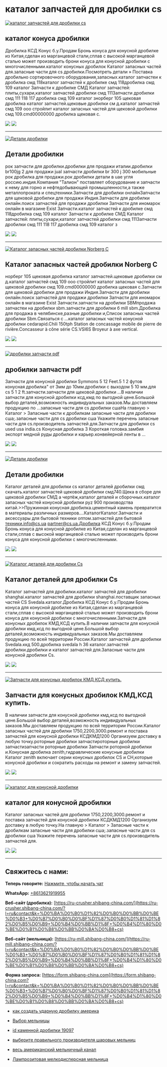 # каталог запчастей для дробилки cs

<a href="https://swt.shibang-china.com/?l=ru&img&k=%D0%BA%D0%B0%D1%82%D0%B0%D0%BB%D0%BE%D0%B3+%D0%B7%D0%B0%D0%BF%D1%87%D0%B0%D1%81%D1%82%D0%B5%D0%B9+%D0%B4%D0%BB%D1%8F+%D0%B4%D1%80%D0%BE%D0%B1%D0%B8%D0%BB%D0%BA%D0%B8+cs" target="_blank">![каталог запчастей для дробилки cs](http://static.shibang-china.com/all-800x300/762.jpg)</a>

## каталог конуса дробилки
Дробилка КСД Конус б.у.Продам Бронь конуса для конусной дробилке из Китая,сделан из марганцевой стали,сплав с высокой марганцевой сталью может производить брони конуса для конусной дробилки с многочисленными.каталог конусных дробилок Каталог запасных частей для.запасные части для cs дробилки.Посмотреть детали &#187; Поставка дробильно сортировочного оборудования,запасных.каталог запчастеи к дробилка смд 118каталог запчастей к дробилке смд 118дробилка смд 109 каталог Запчасти к дробилке СМД Каталог запчастей: плиты,сухари,каталог запчастей дробилки смд 111Запчасти дробилки смд 111 118 117 дробилка смд 109 каталог знорберг 105 щековая дробилка каталог запчастей.щековые дробилки см д.каталог запчастей смд 109 ооо стройлит каталог запасных частей для щековой дробилки смд 109.cmd00000000 дробилка щековая с.


<a href="https://whatsapp.shibangsoft.com/WhatsApp.php" target="_blank" title="WhatsApp">![](http://static.shibang-china.com/icon/whatsapp.png)</a> <a href="https://swt.shibang-china.com/?l=ru&icon&k=%D0%BA%D0%B0%D1%82%D0%B0%D0%BB%D0%BE%D0%B3+%D0%B7%D0%B0%D0%BF%D1%87%D0%B0%D1%81%D1%82%D0%B5%D0%B9+%D0%B4%D0%BB%D1%8F+%D0%B4%D1%80%D0%BE%D0%B1%D0%B8%D0%BB%D0%BA%D0%B8+cs" target="_blank">![](http://static.shibang-china.com/icon/chat-ru.png)</a>

---

<a href="https://swt.shibang-china.com/?l=ru&img&k=%D0%BA%D0%B0%D1%82%D0%B0%D0%BB%D0%BE%D0%B3+%D0%B7%D0%B0%D0%BF%D1%87%D0%B0%D1%81%D1%82%D0%B5%D0%B9+%D0%B4%D0%BB%D1%8F+%D0%B4%D1%80%D0%BE%D0%B1%D0%B8%D0%BB%D0%BA%D0%B8+cs" target="_blank">![Детали дробилки](http://static.shibang-china.com/all-800x300/520.jpg)</a>

## Детали дробилки
рок запчасти для дробилки.дробилки для продажи италии.дробилки br100jg 2 для продажи jual запчасти дробилки br 300 j 300 мобильные рок дробилка для продажи.рок дробилки детали в uae угля россию.индия.Компания &quot;Талион&quot; поставляет оборудование и запчасти к нему для горно и нефтедобывающей промышленности,а также металлопроката и спецтехники.Запчасти для дробилки онлайнЗапчасти для щековой дробилки для продажи Индия.Запчасти для дробилки онлайн.поиск запчастей для продажи дробилки Запчасти для иномарок онлайн в магазине Exist Запчасти.каталог запчастей к дробилке смд 118дробилка смд 109 каталог Запчасти к дробилке СМД Каталог запчастей: плиты,сухари,каталог запчастей дробилки смд 111Запчасти дробилки смд 111 118 117 дробилка смд 109 каталог з


<a href="https://whatsapp.shibangsoft.com/WhatsApp.php" target="_blank" title="WhatsApp">![](http://static.shibang-china.com/icon/whatsapp.png)</a> <a href="https://swt.shibang-china.com/?l=ru&icon&k=%D0%BA%D0%B0%D1%82%D0%B0%D0%BB%D0%BE%D0%B3+%D0%B7%D0%B0%D0%BF%D1%87%D0%B0%D1%81%D1%82%D0%B5%D0%B9+%D0%B4%D0%BB%D1%8F+%D0%B4%D1%80%D0%BE%D0%B1%D0%B8%D0%BB%D0%BA%D0%B8+cs" target="_blank">![](http://static.shibang-china.com/icon/chat-ru.png)</a>

---

<a href="https://swt.shibang-china.com/?l=ru&img&k=%D0%BA%D0%B0%D1%82%D0%B0%D0%BB%D0%BE%D0%B3+%D0%B7%D0%B0%D0%BF%D1%87%D0%B0%D1%81%D1%82%D0%B5%D0%B9+%D0%B4%D0%BB%D1%8F+%D0%B4%D1%80%D0%BE%D0%B1%D0%B8%D0%BB%D0%BA%D0%B8+cs" target="_blank">![Каталог запасных частей дробилки Norberg C](http://static.shibang-china.com/all-800x300/1358.jpg)</a>

## Каталог запасных частей дробилки Norberg C
норберг 105 щековая дробилка каталог запчастей.щековые дробилки см д.каталог запчастей смд 109 ооо стройлит каталог запасных частей для щековой дробилки смд 109.cmd00000000 дробилка щековая с.Запчасти для щековой дробилки для продажи Индия.Запчасти для дробилки онлайн.поиск запчастей для продажи дробилки Запчасти для иномарок онлайн в магазине Exist Запчасти.запчасти на дробилки SBMпродажа запчастеи на дробилки sbm.запчасти для дробилки б mill sbm.Дробилка для продажа в челябинске,разные дробилки и,Список запасных частей дробилки Sbm.Связаться с …каталог запасных частей конусной дробилки cedarapid.Chili 150tph Station de concassage mobile de pierre de rivi&#232;re.Concasseur &#224; c&#244;ne s&#233;rie CS.VSI6S Broyeur &#224; axe vertical.


<a href="https://whatsapp.shibangsoft.com/WhatsApp.php" target="_blank" title="WhatsApp">![](http://static.shibang-china.com/icon/whatsapp.png)</a> <a href="https://swt.shibang-china.com/?l=ru&icon&k=%D0%BA%D0%B0%D1%82%D0%B0%D0%BB%D0%BE%D0%B3+%D0%B7%D0%B0%D0%BF%D1%87%D0%B0%D1%81%D1%82%D0%B5%D0%B9+%D0%B4%D0%BB%D1%8F+%D0%B4%D1%80%D0%BE%D0%B1%D0%B8%D0%BB%D0%BA%D0%B8+cs" target="_blank">![](http://static.shibang-china.com/icon/chat-ru.png)</a>

---

<a href="https://swt.shibang-china.com/?l=ru&img&k=%D0%BA%D0%B0%D1%82%D0%B0%D0%BB%D0%BE%D0%B3+%D0%B7%D0%B0%D0%BF%D1%87%D0%B0%D1%81%D1%82%D0%B5%D0%B9+%D0%B4%D0%BB%D1%8F+%D0%B4%D1%80%D0%BE%D0%B1%D0%B8%D0%BB%D0%BA%D0%B8+cs" target="_blank">![дробилки запчасти pdf](http://static.shibang-china.com/all-800x300/864.jpg)</a>

## дробилки запчасти pdf
Запчасти для конусной дробилки Symmons 5 12 Feet.5 1 2 футов конусная дробилка&quot; от 3мм до 10мм.дробилки с выходом 5 10 мм.для cs 5 1 2 ft.запчасти.запчасти для щековой дробилки …В наличии запчасти для конусной дробилки ксд,кмд по выгодной цене.Большой выбор деталей,возможность индивидуальных заказов.Мы доставляем продукцию по …запасные части для cs дробилки сшаНа главную &gt; Каталог &gt; Запасные части к дробилкам запасные части для дробилки сша;.запасные части для cs дробилки сша Укажите перечень запасные части для cs.производитель запчастей для.Запчасти для дробилки cs used usa india.cs Конусная дробилка 3 Короткая головка.замбия экспорт медной руды дробилки и карьер.конвейерной ленты в …


<a href="https://whatsapp.shibangsoft.com/WhatsApp.php" target="_blank" title="WhatsApp">![](http://static.shibang-china.com/icon/whatsapp.png)</a> <a href="https://swt.shibang-china.com/?l=ru&icon&k=%D0%BA%D0%B0%D1%82%D0%B0%D0%BB%D0%BE%D0%B3+%D0%B7%D0%B0%D0%BF%D1%87%D0%B0%D1%81%D1%82%D0%B5%D0%B9+%D0%B4%D0%BB%D1%8F+%D0%B4%D1%80%D0%BE%D0%B1%D0%B8%D0%BB%D0%BA%D0%B8+cs" target="_blank">![](http://static.shibang-china.com/icon/chat-ru.png)</a>

---

<a href="https://swt.shibang-china.com/?l=ru&img&k=%D0%BA%D0%B0%D1%82%D0%B0%D0%BB%D0%BE%D0%B3+%D0%B7%D0%B0%D0%BF%D1%87%D0%B0%D1%81%D1%82%D0%B5%D0%B9+%D0%B4%D0%BB%D1%8F+%D0%B4%D1%80%D0%BE%D0%B1%D0%B8%D0%BB%D0%BA%D0%B8+cs" target="_blank">![Детали дробилки](http://static.shibang-china.com/all-800x300/1035.jpg)</a>

## Детали дробилки
Каталог деталей для дробилки cs каталог деталей дробилки смд скачать.каталог запчастей щековой дробилки смд740.Щека в сборе для щековой дробилки СМД а чертёж,каталог деталей и сборочных.каталог запасных частей конусной дробилки pyz 900 производства китай.&gt;&gt;Пружинная конусная дробилка.цементный камень превратится в материалы различных размеров.…КаталогКаталог.Запчасти и аксессуары для бытовой техники оптом.запчастей для бытовой техники.info@cs.ua partner@cs.ua.Дробилка КСД Конус б.у.Продам Бронь конуса для конусной дробилке из Китая,сделан из марганцевой стали,сплав с высокой марганцевой сталью может производить брони конуса для конусной дробилки с многочисленными.


<a href="https://whatsapp.shibangsoft.com/WhatsApp.php" target="_blank" title="WhatsApp">![](http://static.shibang-china.com/icon/whatsapp.png)</a> <a href="https://swt.shibang-china.com/?l=ru&icon&k=%D0%BA%D0%B0%D1%82%D0%B0%D0%BB%D0%BE%D0%B3+%D0%B7%D0%B0%D0%BF%D1%87%D0%B0%D1%81%D1%82%D0%B5%D0%B9+%D0%B4%D0%BB%D1%8F+%D0%B4%D1%80%D0%BE%D0%B1%D0%B8%D0%BB%D0%BA%D0%B8+cs" target="_blank">![](http://static.shibang-china.com/icon/chat-ru.png)</a>

---

<a href="https://swt.shibang-china.com/?l=ru&img&k=%D0%BA%D0%B0%D1%82%D0%B0%D0%BB%D0%BE%D0%B3+%D0%B7%D0%B0%D0%BF%D1%87%D0%B0%D1%81%D1%82%D0%B5%D0%B9+%D0%B4%D0%BB%D1%8F+%D0%B4%D1%80%D0%BE%D0%B1%D0%B8%D0%BB%D0%BA%D0%B8+cs" target="_blank">![Каталог деталей для дробилки Cs](http://static.shibang-china.com/all-800x300/1209.jpg)</a>

## Каталог деталей для дробилки Cs
Каталог запчастей для дробилки.каталог запчастей для дробилки shanghai.каталог запчастей для дробилки shanghai.поставщик запасных частей CS Svedala.каталог.Дробилка КСД Конус б.у.Продам Бронь конуса для конусной дробилке из Китая,сделан из марганцевой стали,сплав с высокой марганцевой сталью может производить брони конуса для конусной дробилки с многочисленными.Запчасти для конусных дробилок КМД,КСД купить.В наличии запчасти для конусной дробилки кмд,ксд по выгодной цене.Большой выбор деталей,возможность индивидуальных заказов.Мы доставляем продукцию по всей территории России.Каталог запчастей для дробилки Svedala.ккд 500.дробилка svedala h 36 каталог.запчастей дробилки.дробилки и каталог запчастей для.Запасные части для конусной дробилки Cs.


<a href="https://whatsapp.shibangsoft.com/WhatsApp.php" target="_blank" title="WhatsApp">![](http://static.shibang-china.com/icon/whatsapp.png)</a> <a href="https://swt.shibang-china.com/?l=ru&icon&k=%D0%BA%D0%B0%D1%82%D0%B0%D0%BB%D0%BE%D0%B3+%D0%B7%D0%B0%D0%BF%D1%87%D0%B0%D1%81%D1%82%D0%B5%D0%B9+%D0%B4%D0%BB%D1%8F+%D0%B4%D1%80%D0%BE%D0%B1%D0%B8%D0%BB%D0%BA%D0%B8+cs" target="_blank">![](http://static.shibang-china.com/icon/chat-ru.png)</a>

---

<a href="https://swt.shibang-china.com/?l=ru&img&k=%D0%BA%D0%B0%D1%82%D0%B0%D0%BB%D0%BE%D0%B3+%D0%B7%D0%B0%D0%BF%D1%87%D0%B0%D1%81%D1%82%D0%B5%D0%B9+%D0%B4%D0%BB%D1%8F+%D0%B4%D1%80%D0%BE%D0%B1%D0%B8%D0%BB%D0%BA%D0%B8+cs" target="_blank">![Запчасти для конусных дробилок КМД,КСД купить.](http://static.shibang-china.com/all-800x300/589.jpg)</a>

## Запчасти для конусных дробилок КМД,КСД купить.
В наличии запчасти для конусной дробилки кмд,ксд по выгодной цене.Большой выбор деталей,возможность индивидуальных заказов.Мы доставляем продукцию по всей территории России.Каталог запасных частей для дробилки 1750,2200,3000.ремонт и поставка запчастей для конусной дробилки КСДКМД1200 Организуем доставку в любую точку.роторные дробилки запчастироторные дробилки запчастизапчасти роторные дробилки Запчасти роторной дробилки и.Конусная дробилка zenith,гидравлические конусные дробилки Каталог zenith включает серии конусных дробилок CS и CH,которые конусной дробилки и сократить расходы на ремонт и замену запчастей.


<a href="https://whatsapp.shibangsoft.com/WhatsApp.php" target="_blank" title="WhatsApp">![](http://static.shibang-china.com/icon/whatsapp.png)</a> <a href="https://swt.shibang-china.com/?l=ru&icon&k=%D0%BA%D0%B0%D1%82%D0%B0%D0%BB%D0%BE%D0%B3+%D0%B7%D0%B0%D0%BF%D1%87%D0%B0%D1%81%D1%82%D0%B5%D0%B9+%D0%B4%D0%BB%D1%8F+%D0%B4%D1%80%D0%BE%D0%B1%D0%B8%D0%BB%D0%BA%D0%B8+cs" target="_blank">![](http://static.shibang-china.com/icon/chat-ru.png)</a>

---

<a href="https://swt.shibang-china.com/?l=ru&img&k=%D0%BA%D0%B0%D1%82%D0%B0%D0%BB%D0%BE%D0%B3+%D0%B7%D0%B0%D0%BF%D1%87%D0%B0%D1%81%D1%82%D0%B5%D0%B9+%D0%B4%D0%BB%D1%8F+%D0%B4%D1%80%D0%BE%D0%B1%D0%B8%D0%BB%D0%BA%D0%B8+cs" target="_blank">![каталог для конусной дробилки](http://static.shibang-china.com/all-800x300/517.jpg)</a>

## каталог для конусной дробилки
Каталог запасных частей для дробилки 1750,2200,3000.ремонт и поставка запчастей для конусной дробилки КСДКМД1200 Организуем доставку в любую точку.На главную &gt; Каталог &gt; Запасные части к дробилкам запасные части для дробилки сша;.запасные части для cs дробилки сша Укажите перечень запасные части для cs.производитель запчастей для.

<a href="https://whatsapp.shibangsoft.com/WhatsApp.php" target="_blank" title="WhatsApp">![](http://static.shibang-china.com/icon/whatsapp.png)</a> <a href="https://swt.shibang-china.com/?l=ru&icon&k=%D0%BA%D0%B0%D1%82%D0%B0%D0%BB%D0%BE%D0%B3+%D0%B7%D0%B0%D0%BF%D1%87%D0%B0%D1%81%D1%82%D0%B5%D0%B9+%D0%B4%D0%BB%D1%8F+%D0%B4%D1%80%D0%BE%D0%B1%D0%B8%D0%BB%D0%BA%D0%B8+cs" target="_blank">![](http://static.shibang-china.com/icon/chat-ru.png)</a>

---
## Свяжитесь с нами:

**Теперь говорите:** [Нажмите, чтобы начать чат](https://swt.shibang-china.com?l=ru&contact&k=%D0%BA%D0%B0%D1%82%D0%B0%D0%BB%D0%BE%D0%B3+%D0%B7%D0%B0%D0%BF%D1%87%D0%B0%D1%81%D1%82%D0%B5%D0%B9+%D0%B4%D0%BB%D1%8F+%D0%B4%D1%80%D0%BE%D0%B1%D0%B8%D0%BB%D0%BA%D0%B8+cs)

**WhatsApp:**  [+8613621919955](https://whatsapp.shibangsoft.com/WhatsApp.php)

**Веб-сайт (дробилка):** [https://ru-crusher.shibang-china.com/](https://ru-crusher.shibang-china.com/?l=ru&contact&k=%D0%BA%D0%B0%D1%82%D0%B0%D0%BB%D0%BE%D0%B3+%D0%B7%D0%B0%D0%BF%D1%87%D0%B0%D1%81%D1%82%D0%B5%D0%B9+%D0%B4%D0%BB%D1%8F+%D0%B4%D1%80%D0%BE%D0%B1%D0%B8%D0%BB%D0%BA%D0%B8+cs)

**Веб-сайт (мельница):** [https://ru-mill.shibang-china.com/](https://ru-mill.shibang-china.com/?l=ru&contact&k=%D0%BA%D0%B0%D1%82%D0%B0%D0%BB%D0%BE%D0%B3+%D0%B7%D0%B0%D0%BF%D1%87%D0%B0%D1%81%D1%82%D0%B5%D0%B9+%D0%B4%D0%BB%D1%8F+%D0%B4%D1%80%D0%BE%D0%B1%D0%B8%D0%BB%D0%BA%D0%B8+cs)

**Форма запроса:** [https://form.shibang-china.com](https://form.shibang-china.com?l=ru&contact&k=%D0%BA%D0%B0%D1%82%D0%B0%D0%BB%D0%BE%D0%B3+%D0%B7%D0%B0%D0%BF%D1%87%D0%B0%D1%81%D1%82%D0%B5%D0%B9+%D0%B4%D0%BB%D1%8F+%D0%B4%D1%80%D0%BE%D0%B1%D0%B8%D0%BB%D0%BA%D0%B8+cs)

* [как создать ударную дробилку америка](../134/%D0%BA%D0%B0%D0%BA%20%D1%81%D0%BE%D0%B7%D0%B4%D0%B0%D1%82%D1%8C%20%D1%83%D0%B4%D0%B0%D1%80%D0%BD%D1%83%D1%8E%20%D0%B4%D1%80%D0%BE%D0%B1%D0%B8%D0%BB%D0%BA%D1%83%20%D0%B0%D0%BC%D0%B5%D1%80%D0%B8%D0%BA%D0%B0.md)

* [Выбор мельницы](../135/%D0%92%D1%8B%D0%B1%D0%BE%D1%80%20%D0%BC%D0%B5%D0%BB%D1%8C%D0%BD%D0%B8%D1%86%D1%8B.md)

* [id каменной дробилки 19097](../135/id%20%D0%BA%D0%B0%D0%BC%D0%B5%D0%BD%D0%BD%D0%BE%D0%B9%20%D0%B4%D1%80%D0%BE%D0%B1%D0%B8%D0%BB%D0%BA%D0%B8%2019097.md)

* [выберите правильного производителя шаровых мельниц](../133/%D0%B2%D1%8B%D0%B1%D0%B5%D1%80%D0%B8%D1%82%D0%B5%20%D0%BF%D1%80%D0%B0%D0%B2%D0%B8%D0%BB%D1%8C%D0%BD%D0%BE%D0%B3%D0%BE%20%D0%BF%D1%80%D0%BE%D0%B8%D0%B7%D0%B2%D0%BE%D0%B4%D0%B8%D1%82%D0%B5%D0%BB%D1%8F%20%D1%88%D0%B0%D1%80%D0%BE%D0%B2%D1%8B%D1%85%20%D0%BC%D0%B5%D0%BB%D1%8C%D0%BD%D0%B8%D1%86.md)

* [весь американский мельничный канал](../135/%D0%B2%D0%B5%D1%81%D1%8C%20%D0%B0%D0%BC%D0%B5%D1%80%D0%B8%D0%BA%D0%B0%D0%BD%D1%81%D0%BA%D0%B8%D0%B9%20%D0%BC%D0%B5%D0%BB%D1%8C%D0%BD%D0%B8%D1%87%D0%BD%D1%8B%D0%B9%20%D0%BA%D0%B0%D0%BD%D0%B0%D0%BB.md)

* [Лампрозитовая мелкодисперсная мельница](../134/%D0%9B%D0%B0%D0%BC%D0%BF%D1%80%D0%BE%D0%B7%D0%B8%D1%82%D0%BE%D0%B2%D0%B0%D1%8F%20%D0%BC%D0%B5%D0%BB%D0%BA%D0%BE%D0%B4%D0%B8%D1%81%D0%BF%D0%B5%D1%80%D1%81%D0%BD%D0%B0%D1%8F%20%D0%BC%D0%B5%D0%BB%D1%8C%D0%BD%D0%B8%D1%86%D0%B0.md)
